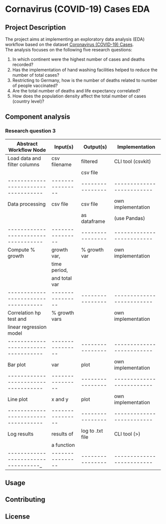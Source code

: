 # Cornavirus (COVID-19) Cases EDA


## Project Description
The project aims at implementing an exploratory data analysis (EDA) workflow based on the dataset [Coronavirus (COVID-19) Cases](https://ourworldindata.org/covid-cases). <br>
The analysis focuses on the following five research questions:
1. In which continent were the highest number of cases and deaths recorded?
2. Has the implementation of hand washing facilities helped to reduce the number of total cases?
3. Restricting to Germany, how is the number of deaths related to number of people vaccinated?
4. Are the total number of deaths and life expectancy correlated?
5. How does the population density affect the total number of cases (country level)?

## Component analysis
### Research question 3
|Abstract Workflow Node             |Input(s)        |Output(s)       |Implementation           |
|-----------------------------------|----------------|----------------|-------------------------|
|Load data and filter columns       |csv filename    |filtered        |CLI tool (csvkit)        |
|                                   |                |csv file        |                         |
|-----------------------------------|----------------|----------------|-------------------------|
|Data processing                    |csv file        |csv file        |own implementation       |
|                                   |                |as dataframe    |(use Pandas)             |
|-----------------------------------|----------------|----------------|-------------------------|
|Compute % growth                   |growth var,     |% growth  var   |own implementation       |
|                                   |time period,    |                |                         |
|                                   |and total var   |                |                         |
|-----------------------------------|----------------|----------------|-------------------------|
|Correlation hp test and            |% growth vars   |                |own implementation       |
|linear regression model            |                |                |                         |
|-----------------------------------|----------------|----------------|-------------------------|
|Bar plot                           |var             |plot            |own implementation       |
|-----------------------------------|----------------|----------------|-------------------------|     
|Line plot                          |x and y         |plot            |own implementation       |
|-----------------------------------|----------------|----------------|-------------------------|  
|Log results                        |results of      |log to .txt file|CLI tool (>)             |
|                                   |a function      |                |                         |   
|----------------------------------_|----------------|----------------|-------------------------|
## Usage

## Contributing

## License


